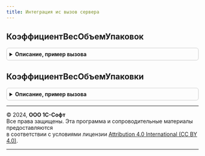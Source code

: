```yaml
---
title: Интеграция ис вызов сервера
---
```



## КоэффициентВесОбъемУпаковок
<details style="margin: 1em 0; padding: 0.5em; border: 1px solid #ccc; border-radius: 6px;">

<summary style="font-weight: bold; cursor: pointer;">Описание, пример вызова</summary>

```bsl

// Возвращает значения коэффициента, веса, объема упаковок и тип измеряемой величины.
//
// Параметры:
//  ВходящиеДанные - ТаблицаЗначений, ТабличнаяЧасть - Таблица с колонками:
//   * Номенклатура - ОпределяемыйТип.Номенклатура - Ссылка на номенклатуру - обязательно для указания.
//   * Упаковка     - ОпределяемыйТип.Упаковка - Упаковка, данные которой нужно получить - если не указана,
//                                               тогда получаются данные базовой единицы измерения номенклатуры.
//                 - Массив из Структура со свойствами:
//   * Номенклатура - ОпределяемыйТип.Номенклатура - см.ТаблицаЗначений
//   * Упаковка     - ОпределяемыйТип.Упаковка - см.ТаблицаЗначений
//                 - Массив из ОпределяемыйТип.Номенклатура - см.ТаблицаЗначений, Упаковка считается не указанной.
//  ВесОбъемУпаковкиВЕдиницеКонстантИС - Булево - Если ЛОЖЬ, то вес и объем возвращаются в единицах измерения веса и объема,
//                                                иначе - в единицах измерения, указанных в константах:
//                                                ЕдиницаИзмеренияКилограммИС, ЕдиницаИзмеренияЛитрИС.
// Возвращаемое значение:
//  Соответствие - Соответствие из КлючИЗначение:
//   * Ключ - ОпределяемыйТип.Номенклатура,
//   * Значение - Соответствие из КлючИЗначение:
//    * Ключ - ОпределяемыйТип.Упаковка,
//    * Значение - Структура со свойствами:
//     * Коэффициент - Число - Разрядность (15, 3).
//     * Вес         - Число - Разрядность (15, 3).
//     * Объем       - Число - Разрядность (15, 3).
//     * ТипИзмеряемойВеличиныВес   - Булево - Устанавливается в значение Истина, если единица измерения номенклатуры
//                                             или упаковка, является единицой измерения веса.
//     * ТипИзмеряемойВеличиныОбъем - Булево - Устанавливается в значение Истина, если единица измерения номенклатуры
//                                             или упаковка, является единицой измерения объема.
//
Функция КоэффициентВесОбъемУпаковок(ВходящиеДанные, ВесОбъемУпаковкиВЕдиницеКонстантИС = Истина) Экспорт
```

Пример вызова
```bsl
Результат = ИнтеграцияИСВызовСервера.КоэффициентВесОбъемУпаковок(ВходящиеДанные, ВесОбъемУпаковкиВЕдиницеКонстантИС);
```
</details>

## КоэффициентВесОбъемУпаковки
<details style="margin: 1em 0; padding: 0.5em; border: 1px solid #ccc; border-radius: 6px;">

<summary style="font-weight: bold; cursor: pointer;">Описание, пример вызова</summary>

```bsl

// Возвращает коэффициент упаковки, вес упаковки в килограммах, объем упаковки в литрах и тип измеряемой величины.
//
// Параметры:
//  Номенклатура - ОпределяемыйТип.Номенклатура - Номенклатура
//  Упаковка - ОпределяемыйТип.Упаковка, ОпределяемыйТип.ЕдиницаИзмерения, Неопределено - Упаковка
//  КэшированныеЗначения - Неопределено - кэшированные значения не используются,
//                         Структура - кэшированные значения:
//                          Ключ - "КоэффициентВесОбъемУпаковки", Значение - Соответствие:
//                          Ключ - Номенклатура,                  Значение - Соответствие:
//                          Ключ - Упаковка,                      Значение - Структура:
//                           Ключ - "Коэффициент", Значение - Число,
//                           Ключ - "Вес",         Значение - Число,
//                           Ключ - "Объем",       Значение - Число.
//                           Ключ - "ТипИзмеряемойВеличиныВес"   - Значение - Булево.
//                           Ключ - "ТипИзмеряемойВеличиныОбъем" - Значение - Булево.
// Возвращаемое значение:
//  Структура - Структура со свойствами:
//   * Коэффициент - Число - Коэффициент упаковки.
//   * Вес         - Число - Вес упаковки в килограммах.
//   * Объем       - Число - Объем упаковки в литрах.
//   * ТипИзмеряемойВеличиныВес   - Булево - Устанавливается в значение Истина, если единица измерения номенклатуры
//                                           или упаковка, является единицой измерения веса.
//   * ТипИзмеряемойВеличиныОбъем - Булево - Устанавливается в значение Истина, если единица измерения номенклатуры
//                                           или упаковка, является единицой измерения объема.
//
Функция КоэффициентВесОбъемУпаковки(Номенклатура, Упаковка = Неопределено, КэшированныеЗначения = Неопределено) Экспорт
```

Пример вызова
```bsl
Результат = ИнтеграцияИСВызовСервера.КоэффициентВесОбъемУпаковки(Номенклатура, Упаковка, КэшированныеЗначения);
```
</details>

---

© 2024, **ООО 1С-Софт**  
Все права защищены. Эта программа и сопроводительные материалы предоставляются  
в соответствии с условиями лицензии [Attribution 4.0 International (CC BY 4.0)](https://creativecommons.org/licenses/by/4.0/legalcode).

---
